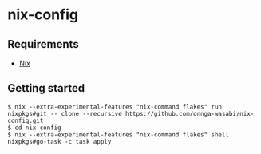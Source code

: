 nix-config
===

## Requirements
- [Nix](https://nixos.org/download)

## Getting started
```
$ nix --extra-experimental-features "nix-command flakes" run nixpkgs#git -- clone --recursive https://github.com/onnga-wasabi/nix-config.git
$ cd nix-config
$ nix --extra-experimental-features "nix-command flakes" shell nixpkgs#go-task -c task apply
```
